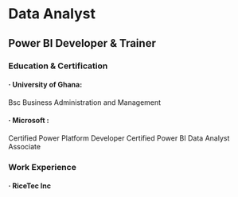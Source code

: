 # Data Analyst
## Power BI Developer & Trainer

### Education & Certification
#### · University of Ghana:
Bsc Business Administration and Management

#### · Microsoft :
Certified Power Platform Developer
Certified Power BI Data Analyst Associate

### Work Experience
#### · RiceTec Inc
